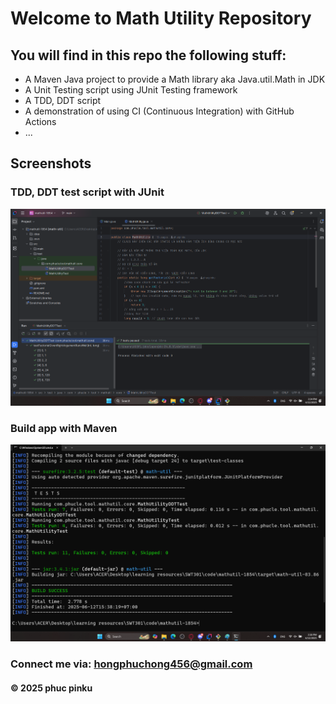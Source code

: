 # Welcome to Math Utility Repository

## You will find in this repo the following stuff:

* A Maven Java project to provide a Math library aka Java.util.Math in JDK
* A Unit Testing script using JUnit Testing framework
* A TDD, DDT script
* A demonstration of using CI (Continuous Integration) with GitHub Actions
* ...

## Screenshots
### TDD, DDT test script with JUnit
![TDD DDT test script](https://raw.githubusercontent.com/phucpinku/mathutil-1854/refs/heads/main/screenshots/TDD_DDT%20with%20JUnit.png)

### Build app with Maven
![Maven builder](https://raw.githubusercontent.com/phucpinku/mathutil-1854/refs/heads/main/screenshots/Maven%20Builder.png)

### Connect me via: hongphuchong456@gmail.com

#### &#169; 2025 phuc pinku
